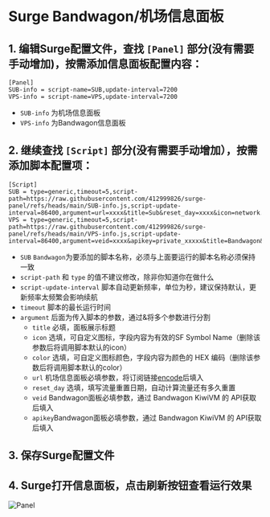 # Surge Bandwagon/机场信息面板



## 1. 编辑Surge配置文件，查找 `[Panel]` 部分(没有需要手动增加)，按需添加信息面板配置内容：
   
   ```
[Panel]
SUB-info = script-name=SUB,update-interval=7200
VPS-info = script-name=VPS,update-interval=7200
   ```
   - `SUB-info` 为机场信息面板
   - `VPS-info` 为Bandwagon信息面板
   
   
## 2. 继续查找 `[Script]` 部分(没有需要手动增加），按需添加脚本配置项：
   
   ```
[Script]
SUB = type=generic,timeout=5,script-path=https://raw.githubusercontent.com/412999826/surge-panel/refs/heads/main/SUB-info.js,script-update-interval=86400,argument=url=xxxx&title=Sub&reset_day=xxxx&icon=network.badge.shield.half.filled&color=#ebc142
VPS = type=generic,timeout=5,script-path=https://raw.githubusercontent.com/412999826/surge-panel/refs/heads/main/VPS-info.js,script-update-interval=86400,argument=veid=xxxx&apikey=private_xxxxx&title=Bandwagon&icon=network.badge.shield.half.filled&color=#ebc142
   ```
   - `SUB` `Bandwagon`为要添加的脚本名称，必须与上面要运行的脚本名称必须保持一致
   - `script-path` 和 `type` 的值不建议修改，除非你知道你在做什么
   - `script-update-interval` 脚本自动更新频率，单位为秒，建议保持默认，更新频率太频繁会影响续航
   - `timeout` 脚本的最长运行时间
   - `argument` 后面为传入脚本的参数，通过&将多个参数进行分割
      - `title` 必填，面板展示标题
      - `icon` 选填，可自定义图标，字段内容为有效的SF Symbol Name（删除该参数后将调用脚本默认的icon）
      - `color` 选填，可自定义图标颜色，字段内容为颜色的 HEX 编码（删除该参数后将调用脚本默认的color）
      - `url` 机场信息面板必填参数，将订阅链接[encode](https://www.urlencoder.org)后填入
      - `reset_day` 选填，填写流量重置日期，自动计算流量还有多久重置
      - `veid` Bandwagon面板必填参数，通过 Bandwagon KiwiVM 的 API获取后填入
      - `apikey`Bandwagon面板必填参数，通过 Bandwagon KiwiVM 的 API获取后填入

            

## 3. 保存Surge配置文件



## 4. Surge打开信息面板，点击刷新按钮查看运行效果
![Panel](https://raw.github.com/412999826/surge-panel/refs/heads/main/CleanShot.jpg)

